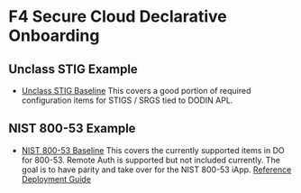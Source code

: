 # F4 Secure Cloud Declarative Onboarding
 
## Unclass STIG Example
* [Unclass STIG Baseline](https://github.com/Mikej81/f5-securecloud-DO/blob/master/source/U_STIG_Baseline.json) This covers a good portion of required configuration items for STIGS / SRGS tied to DODIN APL.

## NIST 800-53 Example
* [NIST 800-53 Baseline](https://github.com/Mikej81/f5-securecloud-DO/blob/master/source/NIST_800_53_Baseline.json)  This covers the currently supported items in DO for 800-53.  Remote Auth is supported but not included currently.  The goal is to have parity and take over for the NIST 800-53 iApp.  [Reference Deployment Guide](https://www.f5.com/services/resources/deployment-guides/nist-sp-800-53r4-compliance)
